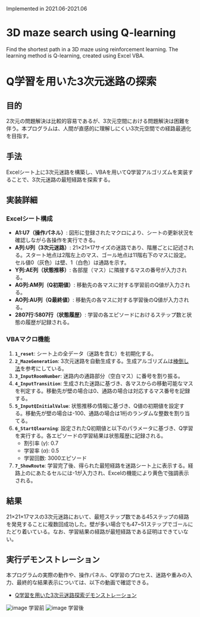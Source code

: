 Implemented in 2021.06-2021.06
# 3D maze search using Q-learning
Find the shortest path in a 3D maze using reinforcement learning. The learning method is Q-learning, created using Excel VBA.

# Q学習を用いた3次元迷路の探索
## 目的
2次元の問題解決は比較的容易であるが、3次元空間における問題解決は困難を伴う。本プログラムは、人間が直感的に理解しにくい3次元空間での経路最適化を目指す。

## 手法
Excelシート上に3次元迷路を構築し、VBAを用いてQ学習アルゴリズムを実装することで、3次元迷路の最短経路を探索する。

## 実装詳細
### Excelシート構成
* **A1:U7（操作パネル）**: 図形に登録されたマクロにより、シートの更新状況を確認しながら各操作を実行できる。
* **A列:U列（3次元迷路）**: 21×21×17サイズの迷路であり、階層ごとに記述される。スタート地点は2階左上のマス、ゴール地点は11階右下のマスに設定。セル値0（灰色）は壁、1（白色）は通路を示す。
* **Y列:AE列（状態推移）**: 各部屋（マス）に隣接するマスの番号が入力される。
* **AG列:AM列（Q初期値）**: 移動先の各マスに対する学習前のQ値が入力される。
* **AO列:AU列（Q最終値）**: 移動先の各マスに対する学習後のQ値が入力される。
* **2807行:5807行（状態履歴）**: 学習の各エピソードにおけるステップ数と状態の履歴が記録される。

### VBAマクロ機能
1.  **`1_reset`**: シート上の全データ（迷路を含む）を初期化する。
2.  **`2_MazeGeneration`**: 3次元迷路を自動生成する。生成アルゴリズムは[棒倒し法](https://news.mynavi.jp/article/nadeshiko-61/)を参考にしている。
3.  **`3_InputRoomNumber`**: 迷路内の通路部分（空白マス）に番号を割り振る。
4.  **`4_InputTransition`**: 生成された迷路に基づき、各マスからの移動可能なマスを判定する。移動先が壁の場合は0、通路の場合は対応するマス番号を記録する。
5.  **`5_InputQInitialValue`**: 状態推移の情報に基づき、Q値の初期値を設定する。移動先が壁の場合は-100、通路の場合は1桁のランダムな整数を割り当てる。
6.  **`6_StartQlearning`**: 設定されたQ初期値と以下のパラメータに基づき、Q学習を実行する。各エピソードの学習結果は状態履歴に記録される。
    * 割引率 ($\gamma$): 0.7
    * 学習率 ($\alpha$): 0.5
    * 学習回数: 3000エピソード
7.  **`7_ShowRoute`**: 学習完了後、得られた最短経路を迷路シート上に表示する。経路上のにあたるセルには-1が入力され、Excelの機能により黄色で強調表示される。

## 結果
21×21×17マスの3次元迷路において、最短ステップ数である45ステップの経路を発見することに複数回成功した。壁が多い場合でも47~51ステップでゴールにたどり着いている。なお、学習結果の経路が最短経路である証明はできていない。

## 実行デモンストレーション
本プログラムの実際の動作や、操作パネル、Q学習のプロセス、迷路や重みの入力、最終的な結果表示については、以下の動画で確認できる。
* [Q学習を用いた3次元迷路探索デモンストレーション](https://youtu.be/dtFFJx3qzhI)

![image](https://github.com/user-attachments/assets/37c12bba-5fc6-42f0-97cd-28e3227cdedf)
学習前
![image](https://github.com/user-attachments/assets/a20b02ff-8c30-4d73-b34f-b795bec3a95e)
学習後
